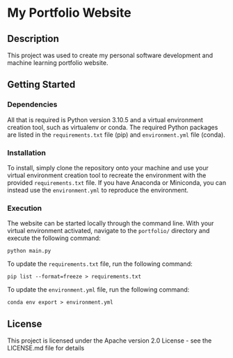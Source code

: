 # My Portfolio Website

## Description

This project was used to create my personal software development and machine learning portfolio website.

## Getting Started

### Dependencies

All that is required is Python version 3.10.5 and a virtual environment creation tool, such as virtualenv or conda. The required Python packages are listed in the `requirements.txt` file (pip) and `environment.yml` file (conda).

### Installation

To install, simply clone the repository onto your machine and use your virtual environment creation tool to recreate the environment with the provided `requirements.txt` file. If you have Anaconda or Miniconda, you can instead use the `environment.yml` to reproduce the environment.

### Execution

The website can be started locally through the command line. With your virtual environment activated, navigate to the `portfolio/` directory and execute the following command: 
```
python main.py
```

To update the `requirements.txt` file, run the following command:
```
pip list --format=freeze > requirements.txt
```
To update the `environment.yml` file, run the following command:
```
conda env export > environment.yml
```

## License

This project is licensed under the Apache version 2.0 License - see the LICENSE.md file for details
